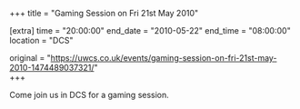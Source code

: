 +++
title = "Gaming Session on Fri 21st May 2010"

[extra]
time = "20:00:00"
end_date = "2010-05-22"
end_time = "08:00:00"
location = "DCS"

original = "https://uwcs.co.uk/events/gaming-session-on-fri-21st-may-2010-1474489037321/"    
+++

Come join us in DCS for a gaming session.

